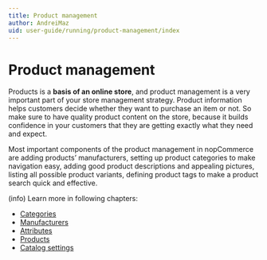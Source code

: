 ```yaml
---
title: Product management
author: AndreiMaz
uid: user-guide/running/product-management/index
---
```

# Product management

Products is a **basis of an online store**, and product management is a very important part of your store management strategy. Product information helps customers decide whether they want to purchase an item or not. So make sure to have quality product content on the store, because it builds confidence in your customers that they are getting exactly what they need and expect.

Most important components of the product management in nopCommerce are adding products’ manufacturers, setting up product categories to make navigation easy, adding good product descriptions and appealing pictures, listing all possible product variants, defining product tags to make a product search quick and effective.

 (info) Learn more in following chapters:
* [Categories](xref:/user-guide/running/product-management/categories.md/)
* [Manufacturers](xref:/user-guide/running/product-management/manufacturers.md/)
* [Attributes](xref:/user-guide/running/product-management/attributes/)
* [Products](xref:/user-guide/running/product-management/products/)
* [Catalog settings](xref:/user-guide/running/product-management/catalog-settings.md/)
